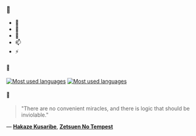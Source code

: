 ### 👋

- 🔭
- 🌱
- 💬
- 📫
- ⚡

#### 🧏

[![Most used languages](https://github-readme-stats-aynah.vercel.app/api/top-langs/?username=aynh&theme=solarized-dark&langs_count=6&layout=compact&hide_title=true)](https://github.com/anuraghazra/github-readme-stats#gh-dark-mode-only)
[![Most used languages](https://github-readme-stats-aynah.vercel.app/api/top-langs/?username=aynh&theme=solarized-light&langs_count=6&layout=compact&hide_title=true)](https://github.com/anuraghazra/github-readme-stats#gh-light-mode-only)

#### 💬

> "There are no convenient miracles, and there is logic that should be inviolable."

&mdash; [**Hakaze Kusaribe**](https://myanimelist.net/character.php?q=Hakaze%20Kusaribe&cat=character), [**Zetsuen No Tempest**](https://myanimelist.net/search/all?q=Zetsuen%20No%20Tempest&cat=all)
